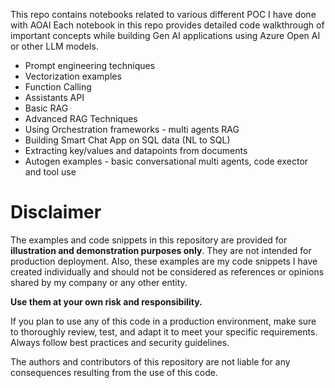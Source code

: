 This repo contains notebooks related to various different POC I have done with AOAI
Each notebook in this repo provides detailed code walkthrough of important concepts while building Gen AI applications using Azure Open AI or other LLM models.

* Prompt engineering techniques
* Vectorization examples
* Function Calling
* Assistants API
* Basic RAG 
* Advanced RAG Techniques
* Using Orchestration frameworks - multi agents RAG
* Building Smart Chat App on SQL data (NL to SQL)
* Extracting key/values and datapoints from documents
* Autogen examples - basic conversational multi agents, code exector and tool use

# Disclaimer

The examples and code snippets in this repository are provided for **illustration and demonstration purposes only**. They are not intended for production deployment.
Also, these examples are my code snippets I have created individually and should not be considered as references or opinions shared by my company or any other entity. 



**Use them at your own risk and responsibility.**

If you plan to use any of this code in a production environment, make sure to thoroughly review, test, and adapt it to meet your specific requirements. Always follow best practices and security guidelines.

The authors and contributors of this repository are not liable for any consequences resulting from the use of this code.



